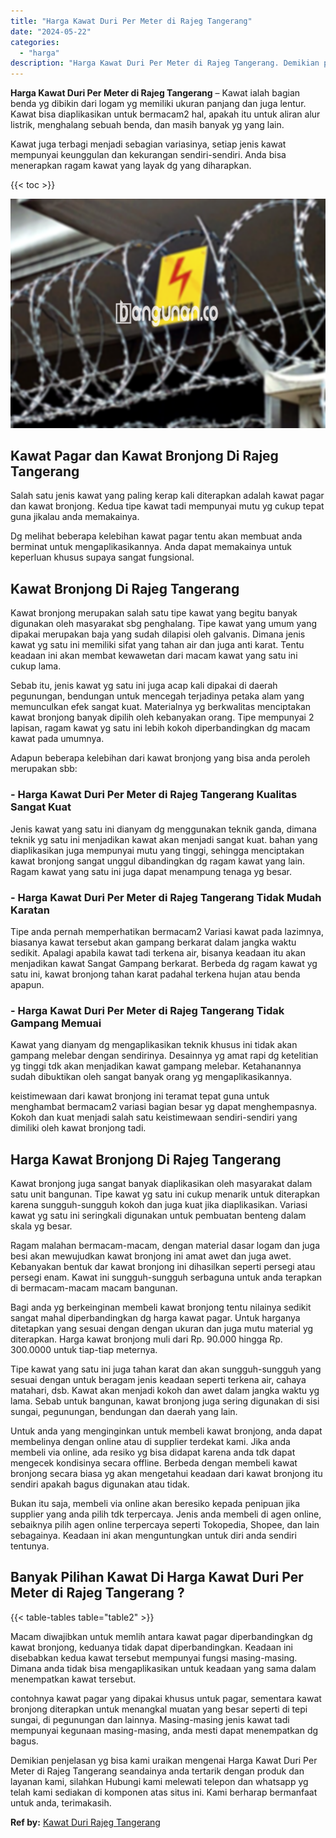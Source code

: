 ```yaml
---
title: "Harga Kawat Duri Per Meter di Rajeg Tangerang"
date: "2024-05-22"
categories: 
  - "harga"
description: "Harga Kawat Duri Per Meter di Rajeg Tangerang. Demikian penjelasan yg bisa kami uraikan mengenai Harga Kawat Duri Per Meter di Rajeg Tangerang seandainya and..."
---
```


**Harga Kawat Duri Per Meter di Rajeg Tangerang** – Kawat ialah bagian benda yg dibikin dari logam yg memiliki ukuran panjang dan juga lentur. Kawat bisa diaplikasikan untuk bermacam2 hal, apakah itu untuk aliran alur listrik, menghalang sebuah benda, dan masih banyak yg yang lain.

Kawat juga terbagi menjadi sebagian variasinya, setiap jenis kawat mempunyai keunggulan dan kekurangan sendiri-sendiri. Anda bisa menerapkan ragam kawat yang layak dg yang diharapkan.

{{< toc >}}

![Harga Kawat Duri Per Meter di Rajeg Tangerang](/images/jual-kawat-murah13.png)

## Kawat Pagar dan Kawat Bronjong Di Rajeg Tangerang

Salah satu jenis kawat yang paling kerap kali diterapkan adalah kawat pagar dan kawat bronjong. Kedua tipe kawat tadi mempunyai mutu yg cukup tepat guna jikalau anda memakainya.

Dg melihat beberapa kelebihan kawat pagar tentu akan membuat anda berminat untuk mengaplikasikannya. Anda dapat memakainya untuk keperluan khusus supaya sangat fungsional.

## Kawat Bronjong Di Rajeg Tangerang

Kawat bronjong merupakan salah satu tipe kawat yang begitu banyak digunakan oleh masyarakat sbg penghalang. Tipe kawat yang umum yang dipakai merupakan baja yang sudah dilapisi oleh galvanis. Dimana jenis kawat yg satu ini memiliki sifat yang tahan air dan juga anti karat. Tentu keadaan ini akan membat kewawetan dari macam kawat yang satu ini cukup lama.

Sebab itu, jenis kawat yg satu ini juga acap kali dipakai di daerah pegunungan, bendungan untuk mencegah terjadinya petaka alam yang memunculkan efek sangat kuat. Materialnya yg berkwalitas menciptakan kawat bronjong banyak dipilih oleh kebanyakan orang. Tipe mempunyai 2 lapisan, ragam kawat yg satu ini lebih kokoh diperbandingkan dg macam kawat pada umumnya.

Adapun beberapa kelebihan dari kawat bronjong yang bisa anda peroleh merupakan sbb:

### \- Harga Kawat Duri Per Meter di Rajeg Tangerang Kualitas Sangat Kuat

Jenis kawat yang satu ini dianyam dg menggunakan teknik ganda, dimana teknik yg satu ini menjadikan kawat akan menjadi sangat kuat. bahan yang diaplikasikan juga mempunyai mutu yang tinggi, sehingga menciptakan kawat bronjong sangat unggul dibandingkan dg ragam kawat yang lain. Ragam kawat yang satu ini juga dapat menampung tenaga yg besar.

### \- Harga Kawat Duri Per Meter di Rajeg Tangerang Tidak Mudah Karatan

Tipe anda pernah memperhatikan bermacam2 Variasi kawat pada lazimnya, biasanya kawat tersebut akan gampang berkarat dalam jangka waktu sedikit. Apalagi apabila kawat tadi terkena air, bisanya keadaan itu akan menjadikan kawat Sangat Gampang berkarat. Berbeda dg ragam kawat yg satu ini, kawat bronjong tahan karat padahal terkena hujan atau benda apapun.

### \- Harga Kawat Duri Per Meter di Rajeg Tangerang Tidak Gampang Memuai

Kawat yang dianyam dg mengaplikasikan teknik khusus ini tidak akan gampang melebar dengan sendirinya. Desainnya yg amat rapi dg ketelitian yg tinggi tdk akan menjadikan kawat gampang melebar. Ketahanannya sudah dibuktikan oleh sangat banyak orang yg mengaplikasikannya.

keistimewaan dari kawat bronjong ini teramat tepat guna untuk menghambat bermacam2 variasi bagian besar yg dapat menghempasnya. Kokoh dan kuat menjadi salah satu keistimewaan sendiri-sendiri yang dimiliki oleh kawat bronjong tadi.

## Harga Kawat Bronjong Di Rajeg Tangerang

Kawat bronjong juga sangat banyak diaplikasikan oleh masyarakat dalam satu unit bangunan. Tipe kawat yg satu ini cukup menarik untuk diterapkan karena sungguh-sungguh kokoh dan juga kuat jika diaplikasikan. Variasi kawat yg satu ini seringkali digunakan untuk pembuatan benteng dalam skala yg besar.

Ragam malahan bermacam-macam, dengan material dasar logam dan juga besi akan mewujudkan kawat bronjong ini amat awet dan juga awet. Kebanyakan bentuk dar kawat bronjong ini dihasilkan seperti persegi atau persegi enam. Kawat ini sungguh-sungguh serbaguna untuk anda terapkan di bermacam-macam macam bangunan.

Bagi anda yg berkeinginan membeli kawat bronjong tentu nilainya sedikit sangat mahal diperbandingkan dg harga kawat pagar. Untuk harganya ditetapkan yang sesuai dengan dengan ukuran dan juga mutu material yg diterapkan. Harga kawat bronjong muli dari Rp. 90.000 hingga Rp. 300.0000 untuk tiap-tiap meternya.

Tipe kawat yang satu ini juga tahan karat dan akan sungguh-sungguh yang sesuai dengan untuk beragam jenis keadaan seperti terkena air, cahaya matahari, dsb. Kawat akan menjadi kokoh dan awet dalam jangka waktu yg lama. Sebab untuk bangunan, kawat bronjong juga sering digunakan di sisi sungai, pegunungan, bendungan dan daerah yang lain.

Untuk anda yang menginginkan untuk membeli kawat bronjong, anda dapat membelinya dengan online atau di supplier terdekat kami. Jika anda membeli via online, ada resiko yg bisa didapat karena anda tdk dapat mengecek kondisinya secara offline. Berbeda dengan membeli kawat bronjong secara biasa yg akan mengetahui keadaan dari kawat bronjong itu sendiri apakah bagus digunakan atau tidak.

Bukan itu saja, membeli via online akan beresiko kepada penipuan jika supplier yang anda pilih tdk terpercaya. Jenis anda membeli di agen online, sebaiknya pilih agen online terpercaya seperti Tokopedia, Shopee, dan lain sebagainya. Keadaan ini akan menguntungkan untuk diri anda sendiri tentunya.

## Banyak Pilihan Kawat Di Harga Kawat Duri Per Meter di Rajeg Tangerang ?

{{< table-tables table="table2" >}}

Macam diwajibkan untuk memlih antara kawat pagar diperbandingkan dg kawat bronjong, keduanya tidak dapat diperbandingkan. Keadaan ini disebabkan kedua kawat tersebut mempunyai fungsi masing-masing. Dimana anda tidak bisa mengaplikasikan untuk keadaan yang sama dalam menempatkan kawat tersebut.

contohnya kawat pagar yang dipakai khusus untuk pagar, sementara kawat bronjong diterapkan untuk menangkal muatan yang besar seperti di tepi sungai, di pegunungan dan lainnya. Masing-masing jenis kawat tadi mempunyai kegunaan masing-masing, anda mesti dapat menempatkan dg bagus.

Demikian penjelasan yg bisa kami uraikan mengenai Harga Kawat Duri Per Meter di Rajeg Tangerang seandainya anda tertarik dengan produk dan layanan kami, silahkan Hubungi kami melewati telepon dan whatsapp yg telah kami sediakan di komponen atas situs ini. Kami berharap bermanfaat untuk anda, terimakasih.

**Ref by:** [Kawat Duri Rajeg Tangerang](https://id.wikipedia.org/wiki/Kawat)

